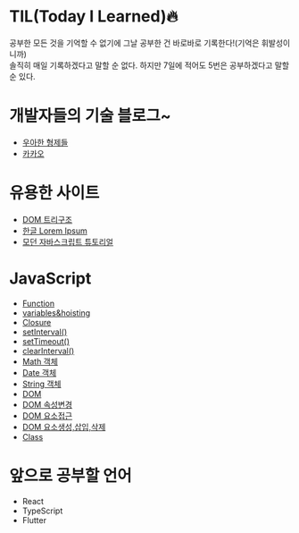 # TIL(Today I Learned)🔥   
공부한 모든 것을 기억할 수 없기에 그날 공부한 건 바로바로 기록한다!(기억은 휘발성이니까)   
솔직히 매일 기록하겠다고 말할 순 없다. 하지만 7일에 적어도 5번은 공부하겠다고 말할 순 있다.   


# 개발자들의 기술 블로그~
- [우아한 형제들](https://techblog.woowahan.com/)
- [카카오](https://tech.kakao.com/tag/frontend/)

# 유용한 사이트
- [DOM 트리구조](https://software.hixie.ch/utilities/js/live-dom-viewer/)
- [한글 Lorem Ipsum](http://guny.kr/stuff/klorem/)
- [모던 자바스크립트 튜토리얼](https://ko.javascript.info/)


# JavaScript
- [Function](https://github.com/Yejin-J/TIL/blob/main/JavaScript/function.md)
- [variables&hoisting](https://github.com/Yejin-J/TIL/blob/main/JavaScript/variables&hoisting.md)
- [Closure](https://github.com/Yejin-J/TIL/blob/main/JavaScript/Closure.md)
- [setInterval()](https://github.com/Yejin-J/TIL/blob/main/JavaScript/func_setInterval().md)
- [setTimeout()](https://github.com/Yejin-J/TIL/blob/main/JavaScript/func_setTimeout().md)
- [clearInterval()](https://github.com/Yejin-J/TIL/blob/main/JavaScript/func_clearInterval().md)
- [Math 객체](https://github.com/Yejin-J/TIL/blob/main/JavaScript/func_Math.md)
- [Date 객체](https://github.com/Yejin-J/TIL/blob/main/JavaScript/Object_Date.md)
- [String 객체](https://github.com/Yejin-J/TIL/blob/main/JavaScript/Object_String.md)
- [DOM](https://github.com/Yejin-J/TIL/blob/main/JavaScript/DOM.md)
- [DOM 속성변경](https://github.com/Yejin-J/TIL/blob/main/JavaScript/DOM_%EC%86%8D%EC%84%B1%EB%B3%80%EA%B2%BD.md)
- [DOM 요소접근](https://github.com/Yejin-J/TIL/blob/main/JavaScript/DOM_%EC%9A%94%EC%86%8C%EC%A0%91%EA%B7%BC.md)
- [DOM 요소생성,삽입,삭제](https://github.com/Yejin-J/TIL/blob/main/JavaScript/DOM_%EC%9A%94%EC%86%8C%EC%83%9D%EC%84%B1%2C%EC%82%BD%EC%9E%85%2C%EC%82%AD%EC%A0%9C.md)
- [Class](https://github.com/Yejin-J/TIL/blob/main/JavaScript/Class.md)

# 앞으로 공부할 언어
- React
- TypeScript
- Flutter
